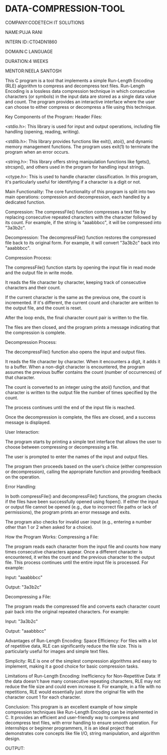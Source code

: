 # DATA-COMPRESSION-TOOL

COMPANY:CODETECH IT SOLUTIONS

NAME:PUJA RANI

INTERN ID::CT04DN1860

DOMAIN:C LANGUAGE

DURATION:4 WEEKS

MENTOR:NEELA SANTOSH


This C program is a tool that implements a simple Run-Length Encoding (RLE) algorithm to compress and decompress text files. Run-Length Encoding is a lossless data compression technique in which consecutive characters (or symbols) in the input data are stored as a single data value and count. The program provides an interactive interface where the user can choose to either compress or decompress a file using this technique.

Key Components of the Program:
Header Files:

<stdio.h>: This library is used for input and output operations, including file handling (opening, reading, writing).

<stdlib.h>: This library provides functions like exit(), atoi(), and dynamic memory management functions. The program uses exit(1) to terminate the program when an error occurs.

<string.h>: This library offers string manipulation functions like fgets(), strcspn(), and others used in the program for handling input strings.

<ctype.h>: This is used to handle character classification. In this program, it's particularly useful for identifying if a character is a digit or not.

Main Functionality:
The core functionality of this program is split into two main operations: compression and decompression, each handled by a dedicated function.

Compression: The compressFile() function compresses a text file by replacing consecutive repeated characters with the character followed by its count. For example, if the string is "aaabbbcc", it will be compressed into "3a3b2c".

Decompression: The decompressFile() function restores the compressed file back to its original form. For example, it will convert "3a3b2c" back into "aaabbbcc".

Compression Process:

The compressFile() function starts by opening the input file in read mode and the output file in write mode.

It reads the file character by character, keeping track of consecutive characters and their count.

If the current character is the same as the previous one, the count is incremented. If it's different, the current count and character are written to the output file, and the count is reset.

After the loop ends, the final character count pair is written to the file.

The files are then closed, and the program prints a message indicating that the compression is complete.

Decompression Process:

The decompressFile() function also opens the input and output files.

It reads the file character by character. When it encounters a digit, it adds it to a buffer. When a non-digit character is encountered, the program assumes the previous buffer contains the count (number of occurrences) of that character.

The count is converted to an integer using the atoi() function, and that character is written to the output file the number of times specified by the count.

The process continues until the end of the input file is reached.

Once the decompression is complete, the files are closed, and a success message is displayed.

User Interaction:

The program starts by printing a simple text interface that allows the user to choose between compressing or decompressing a file.

The user is prompted to enter the names of the input and output files.

The program then proceeds based on the user’s choice (either compression or decompression), calling the appropriate function and providing feedback on the operation.

Error Handling:

In both compressFile() and decompressFile() functions, the program checks if the files have been successfully opened using fopen(). If either the input or output file cannot be opened (e.g., due to incorrect file paths or lack of permissions), the program prints an error message and exits.

The program also checks for invalid user input (e.g., entering a number other than 1 or 2 when asked for a choice).

How the Program Works:
Compressing a File:

The program reads each character from the input file and counts how many times consecutive characters appear. Once a different character is encountered, it writes the count and the previous character to the output file. This process continues until the entire input file is processed. For example:

Input: "aaabbbcc"

Output: "3a3b2c"

Decompressing a File:

The program reads the compressed file and converts each character count pair back into the original repeated characters. For example:

Input: "3a3b2c"

Output: "aaabbbcc"

Advantages of Run-Length Encoding:
Space Efficiency: For files with a lot of repetitive data, RLE can significantly reduce the file size. This is particularly useful for images and simple text files.

Simplicity: RLE is one of the simplest compression algorithms and easy to implement, making it a good choice for basic compression tasks.

Limitations of Run-Length Encoding:
Inefficiency for Non-Repetitive Data: If the data doesn't have many consecutive repeating characters, RLE may not reduce the file size and could even increase it. For example, in a file with no repetitions, RLE would essentially just store the original file with the character count 1 for each character.

Conclusion:
This program is an excellent example of how simple compression techniques like Run-Length Encoding can be implemented in C. It provides an efficient and user-friendly way to compress and decompress text files, with error handling to ensure smooth operation. For internships or beginner programmers, it is an ideal project that demonstrates core concepts like file I/O, string manipulation, and algorithm design.

OUTPUT:



